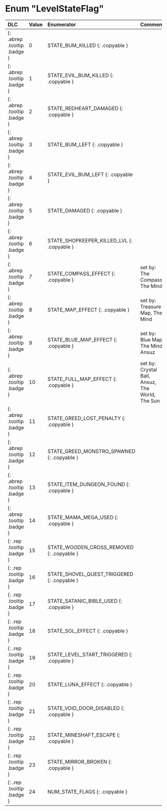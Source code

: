 # Enum "LevelStateFlag"
|DLC|Value|Enumerator|Comment|
|:--|:--|:--|:--|
|[ ](#){: .abrep .tooltip .badge }|0 |STATE_BUM_KILLED {: .copyable } |  |
|[ ](#){: .abrep .tooltip .badge }|1 |STATE_EVIL_BUM_KILLED {: .copyable } |  |
|[ ](#){: .abrep .tooltip .badge }|2 |STATE_REDHEART_DAMAGED {: .copyable } |  |
|[ ](#){: .abrep .tooltip .badge }|3 |STATE_BUM_LEFT {: .copyable } |  |
|[ ](#){: .abrep .tooltip .badge }|4 |STATE_EVIL_BUM_LEFT {: .copyable } |  |
|[ ](#){: .abrep .tooltip .badge }|5 |STATE_DAMAGED {: .copyable } |  |
|[ ](#){: .abrep .tooltip .badge }|6 |STATE_SHOPKEEPER_KILLED_LVL {: .copyable } |  |
|[ ](#){: .abrep .tooltip .badge }|7 |STATE_COMPASS_EFFECT {: .copyable } | set by: The Compass, The Mind  |
|[ ](#){: .abrep .tooltip .badge }|8 |STATE_MAP_EFFECT {: .copyable } | set by: Treasure Map, The Mind |
|[ ](#){: .abrep .tooltip .badge }|9 |STATE_BLUE_MAP_EFFECT {: .copyable } | set by: Blue Map, The Mind, Ansuz |
|[ ](#){: .abrep .tooltip .badge }|10 |STATE_FULL_MAP_EFFECT {: .copyable } | set by: Crystal Ball, Ansuz, The World, The Sun |
|[ ](#){: .abrep .tooltip .badge }|11 |STATE_GREED_LOST_PENALTY {: .copyable } |  |
|[ ](#){: .abrep .tooltip .badge }|12 |STATE_GREED_MONSTRO_SPAWNED {: .copyable } |  |
|[ ](#){: .abrep .tooltip .badge }|13 |STATE_ITEM_DUNGEON_FOUND {: .copyable } |  |
|[ ](#){: .abrep .tooltip .badge }|14 |STATE_MAMA_MEGA_USED {: .copyable } |  |
|[ ](#){: .rep .tooltip .badge }|15 |STATE_WOODEN_CROSS_REMOVED {: .copyable } |  |
|[ ](#){: .rep .tooltip .badge }|16 |STATE_SHOVEL_QUEST_TRIGGERED {: .copyable } |  |
|[ ](#){: .rep .tooltip .badge }|17 |STATE_SATANIC_BIBLE_USED {: .copyable } |  |
|[ ](#){: .rep .tooltip .badge }|18 |STATE_SOL_EFFECT {: .copyable } |  |
|[ ](#){: .rep .tooltip .badge }|19 |STATE_LEVEL_START_TRIGGERED {: .copyable } |  |
|[ ](#){: .rep .tooltip .badge }|20 |STATE_LUNA_EFFECT {: .copyable } |  |
|[ ](#){: .rep .tooltip .badge }|21 |STATE_VOID_DOOR_DISABLED {: .copyable } |  |
|[ ](#){: .rep .tooltip .badge }|22 |STATE_MINESHAFT_ESCAPE {: .copyable } |  |
|[ ](#){: .rep .tooltip .badge }|23 |STATE_MIRROR_BROKEN {: .copyable } |  |
|[ ](#){: .rep .tooltip .badge }|24 |NUM_STATE_FLAGS {: .copyable } |  |
